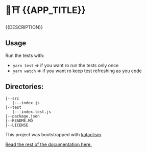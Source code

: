 # 🥋⛩️  {{APP_TITLE}}

{{DESCRIPTION}}

## Usage
Run the tests with:
- `yarn test` => if you want ro run the tests only once
- `yarn watch` => if you want ro keep test refreshing as you code

## Directories:
```
|--src
   |---index.js
|--test
   |---index.test.js
|--package.json
|--README.MD
|--LICENSE
```

This project was bootstrapped with [kataclism](https://github.com/glippi/kataclism).

[Read the rest of the documentation here.](https://github.com/glippi/kataclism)
